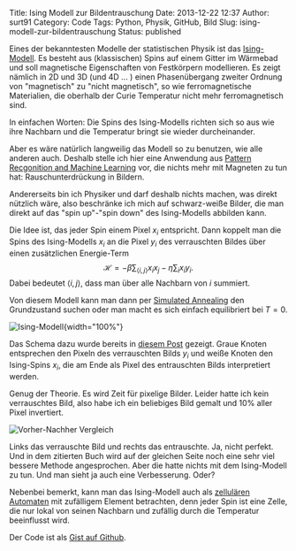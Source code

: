 Title: Ising Modell zur Bildentrauschung
Date: 2013-12-22 12:37
Author: surt91
Category: Code
Tags: Python, Physik, GitHub, Bild
Slug: ising-modell-zur-bildentrauschung
Status: published

Eines der bekanntesten Modelle der statistischen Physik ist das [Ising-Modell](http://de.wikipedia.org/wiki/Ising-Modell). Es besteht aus
(klassischen) Spins auf einem Gitter im Wärmebad und soll magnetische
Eigenschaften von Festkörpern modellieren. Es zeigt nämlich in 2D und 3D
(und 4D ... ) einen Phasenübergang zweiter Ordnung von "magnetisch" zu
"nicht magnetisch", so wie ferromagnetische Materialien, die oberhalb
der Curie Temperatur nicht mehr ferromagnetisch sind.

In einfachen Worten: Die Spins des Ising-Modells richten sich so aus
wie ihre Nachbarn und die Temperatur bringt sie wieder durcheinander.

Aber es wäre natürlich langweilig das Modell so zu benutzen, wie alle
anderen auch. Deshalb stelle ich hier eine Anwendung aus 
[Pattern Recgonition and Machine Learning](http://scholar.google.de/scholar?q=bishop+pattern+recognition+and+machine+learning&hl=de) 
vor, die nichts mehr mit Magneten zu tun hat: Rauschunterdrückung in Bildern.

Andererseits bin ich Physiker und darf deshalb nichts machen, was direkt
nützlich wäre, also beschränke ich mich auf schwarz-weiße Bilder, die
man direkt auf das "spin up"-"spin down" des Ising-Modells abbilden
kann.

Die Idee ist, das jeder Spin einem Pixel $x_i$ entspricht. Dann koppelt man
die Spins des Ising-Modells $x_i$ an die Pixel $y_i$ des verrauschten Bildes
über einen zusätzlichen Energie-Term 
$$\mathcal{H} = - \beta \sum_{\left< i,j \right>} x_i x_j - \eta \sum_i x_i y_i.$$
Dabei bedeutet $\left< i,j \right>$, dass man über alle Nachbarn von $i$ summiert.

Von diesem Modell kann man dann per [Simulated Annealing]({filename}/simulatedsort.md) 
den Grundzustand suchen oder man macht es sich einfach equilibriert bei $T=0$.

![Ising-Modell]({filename}/img/standaloneIsing.svg){width="100%"}

Das Schema dazu wurde bereits in
[diesem Post]({filename}/oberflachenkachelung-mit-tikz.md)
gezeigt. Graue Knoten entsprechen den Pixeln des verrauschten Bilds $y_i$ und weiße
Knoten den Ising-Spins $x_i$, die am Ende als Pixel des entrauschten Bilds
interpretiert werden.

Genug der Theorie. Es wird Zeit für pixelige Bilder. Leider hatte ich
kein verrauschtes Bild, also habe ich ein beliebiges Bild gemalt und 10%
aller Pixel invertiert.

![Vorher-Nachher Vergleich]({filename}/img/vorhernachher.png)

Links das verrauschte Bild und rechts das entrauschte. Ja, nicht
perfekt. Und in dem zitierten Buch wird auf der gleichen Seite noch eine
sehr viel bessere Methode angesprochen. Aber die hatte nichts mit dem
Ising-Modell zu tun. Und man sieht ja auch eine Verbesserung. Oder?

Nebenbei bemerkt, kann man das Ising-Modell auch als
[zellulären]({filename}/conways-game-of-life.md) [Automaten]({filename}/rule-90.md) mit
zufälligem Element betrachten, denn jeder Spin ist eine Zelle, die nur
lokal von seinen Nachbarn und zufällig durch die Temperatur beeinflusst
wird.

Der Code ist als [Gist auf Github](https://gist.github.com/surt91/7789753).

